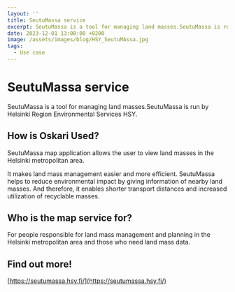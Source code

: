 ```yaml
---
layout: ''
title: SeutuMassa service
excerpt: SeutuMassa is a tool for managing land masses.SeutuMassa is run by Helsinki Region Environmental Services HSY.
date: 2023-12-01 13:00:00 +0200
image: /assets/images/blog/HSY_SeutuMAssa.jpg
tags:
  - Use case
---
```


# SeutuMassa service

SeutuMassa is a tool for managing land masses.SeutuMassa is run by Helsinki Region Environmental Services HSY.

## How is Oskari Used?

SeutuMassa map application allows the user to view land masses in the Helsinki metropolitan area.

It makes land mass management easier and more efficient. SeutuMassa helps to reduce environmental impact by giving information of nearby land masses. And therefore, it enables shorter transport distances and increased utilization of recyclable masses.

## Who is the map service for?

For people responsible for land mass management and planning in the Helsinki metropolitan area and those who need land mass data.

## Find out more!

[https://seutumassa.hsy.fi/](https://seutumassa.hsy.fi/)
